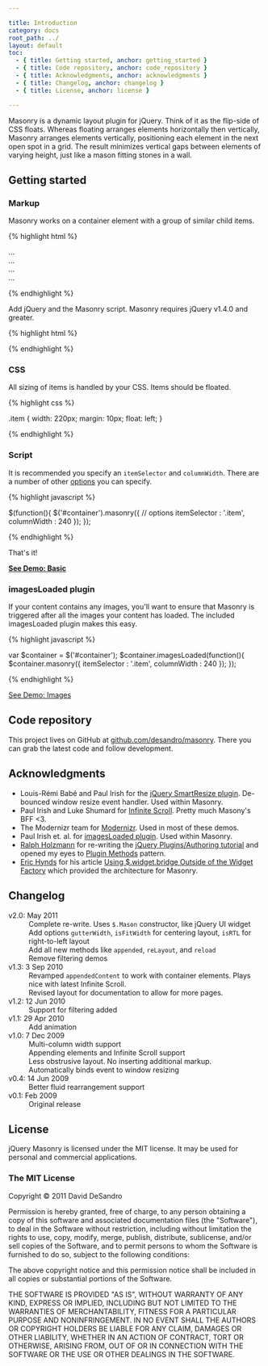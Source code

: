 ```yaml
---

title: Introduction
category: docs
root_path: ../
layout: default
toc:
  - { title: Getting started, anchor: getting_started }
  - { title: Code repository, anchor: code_repository }
  - { title: Acknowledgments, anchor: acknowledgments }
  - { title: Changelog, anchor: changelog }
  - { title: License, anchor: license }

---
```


Masonry is a dynamic layout plugin for jQuery. Think of it as the flip-side of CSS floats. Whereas floating arranges elements horizontally then vertically, Masonry arranges elements vertically, positioning each element in the next open spot in a grid. The result minimizes vertical gaps between elements of varying height, just like a mason fitting stones in a wall.

## Getting started



### Markup

Masonry works on a container element with a group of similar child items.

{% highlight html %}

<div id="container">
  <div class="item">...</div>
  <div class="item">...</div>
  <div class="item">...</div>
  ...
</div>

{% endhighlight %}

Add jQuery and the Masonry script. Masonry requires jQuery v1.4.0 and greater.

{% highlight html %}

<script src="//ajax.googleapis.com/ajax/libs/jquery/1.6.1/jquery.min.js"></script>
<script src="/path/to/jquery.masonry.min.js"></script>

{% endhighlight %}

### CSS

All sizing of items is handled by your CSS. Items should be floated.

{% highlight css %}

.item {
  width: 220px;
  margin: 10px;
  float: left;
}

{% endhighlight %}

### Script

It is recommended you specify an `itemSelector` and `columnWidth`. There are a number of other [options](options.html) you can specify.

{% highlight javascript %}

$(function(){
  $('#container').masonry({
    // options
    itemSelector : '.item',
    columnWidth : 240
  });
});

{% endhighlight %}

That's it!

[**See Demo: Basic**](../demos/basic.html)


### imagesLoaded plugin

If your content contains any images, you'll want to ensure that Masonry is triggered after all the images your content has loaded. The included imagesLoaded plugin makes this easy.

{% highlight javascript %}

var $container = $('#container');
$container.imagesLoaded(function(){
  $container.masonry({
    itemSelector : '.item',
    columnWidth : 240
  });
});

{% endhighlight %}

[See Demo: Images](../demos/images.html)

## Code repository

This project lives on GitHub at [github.com/desandro/masonry](http://github.com/desandro/masonry). There you can grab the latest code and follow development.

## Acknowledgments

+ Louis-Rémi Babé and Paul Irish for the [jQuery SmartResize plugin](http://github.com/louisremi/jquery-smartresize). De-bounced window resize event handler. Used within Masonry.
+ Paul Irish and Luke Shumard for [Infinite Scroll](http://www.infinite-scroll.com). Pretty much Masony's BFF &lt;3.
+ The Modernizr team for [Modernizr](http://www.modernizr.com/). Used in most of these demos.
+ Paul Irish et. al. for [imagesLoaded plugin](https://gist.github.com/268257). Used within Masonry.
+ [Ralph Holzmann](http://twitter.com/ralphholzmann) for re-writing the [jQuery Plugins/Authoring tutorial](http://docs.jquery.com/Plugins/Authoring) and opened my eyes to [Plugin Methods](http://docs.jquery.com/Plugins/Authoring#Plugin_Methods) pattern.
+ [Eric Hynds](http://www.erichynds.com/) for his article [Using $.widget.bridge Outside of the Widget Factory](http://www.erichynds.com/jquery/using-jquery-ui-widget-factory-bridge/) which provided the architecture for Masonry.

## Changelog

<dl>
  <dt>v2.0: May 2011</dt>
    <dd>Complete re-write. Uses <code>$.Mason</code> constructor, like jQuery UI widget</dd>
    <dd>Add options <code>gutterWidth</code>, <code>isFitWidth</code> for centering layout, <code>isRTL</code> for right-to-left layout</dd>
    <dd>Add all new methods like <code>appended</code>, <code>reLayout</code>, and <code>reload</code></dd>
    <dd>Remove filtering demos</dd>
  <dt>v1.3: 3 Sep 2010</dt>
    <dd>Revamped <code>appendedContent</code> to work with container elements.  Plays nice with latest Infinite Scroll.</dd>
    <dd>Revised layout for documentation to allow for more pages.</dd>
  <dt>v1.2: 12 Jun 2010</dt>
    <dd>Support for filtering added</dd>
  <dt>v1.1: 29 Apr 2010</dt>
    <dd>Add animation</dd>
  <dt>v1.0: 7 Dec 2009</dt>
    <dd>Multi-column width support</dd>
  <dd>Appending elements and Infinite Scroll support</dd>
    <dd>Less obstrusive layout. No inserting additional markup.</dd>
    <dd>Automatically binds event to window resizing</dd>
  <dt>v0.4: 14 Jun 2009</dt>
    <dd>Better fluid rearrangement support</dd>
  <dt>v0.1: Feb 2009</dt>
    <dd>Original release</dd>
</dl>

## License

jQuery Masonry is licensed under the MIT license. It may be used for personal and commercial applications.

<div class="license-copy">
  <h3>The MIT License</h3>
  <p>Copyright &copy; 2011 David DeSandro</p>
  <p>Permission is hereby granted, free of charge, to any person obtaining a copy of this software and associated documentation files (the "Software"), to deal in the Software without restriction, including without limitation the rights to use, copy, modify, merge, publish, distribute, sublicense, and/or sell copies of the Software, and to permit persons to whom the Software is furnished to do so, subject to the following conditions:</p>
  <p>The above copyright notice and this permission notice shall be included in all copies or substantial portions of the Software.</p>
  <p>THE SOFTWARE IS PROVIDED "AS IS", WITHOUT WARRANTY OF ANY KIND, EXPRESS OR IMPLIED, INCLUDING BUT NOT LIMITED TO THE WARRANTIES OF MERCHANTABILITY, FITNESS FOR A PARTICULAR PURPOSE AND NONINFRINGEMENT. IN NO EVENT SHALL THE AUTHORS OR COPYRIGHT HOLDERS BE LIABLE FOR ANY CLAIM, DAMAGES OR OTHER LIABILITY, WHETHER IN AN ACTION OF CONTRACT, TORT OR OTHERWISE, ARISING FROM, OUT OF OR IN CONNECTION WITH THE SOFTWARE OR THE USE OR OTHER DEALINGS IN THE SOFTWARE.</p>
</div>